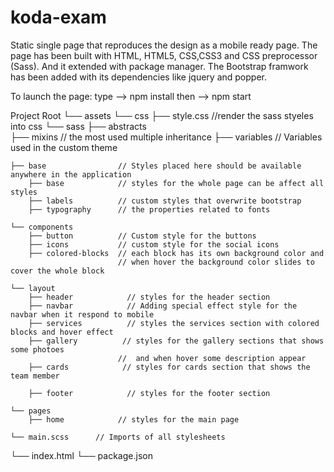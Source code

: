 # koda-exam
Static single page that reproduces the design as a mobile ready page. 
The page has been built with HTML, HTML5, CSS,CSS3 and CSS preprocessor (Sass).
And it extended with package manager.
The Bootstrap framwork has been added with its dependencies like jquery and popper.

To launch the page:
type --> npm install
then --> npm start
 

Project Root
└── assets
└── css
    ├── style.css           //render the sass styeles into css 
└── sass
    ├── abstracts                 
        ├── mixins           // the most used multiple inheritance
        ├── variables        // Variables used in the custom theme

    ├── base                // Styles placed here should be available anywhere in the application
        ├── base            // styles for the whole page can be affect all styles
        ├── labels          // custom styles that overwrite bootstrap
        ├── typography      // the properties related to fonts
     
    └── components
        ├── button          // Custom style for the buttons
        ├── icons           // custom style for the social icons
        ├── colored-blocks  // each block has its own background color and 
                            // when hover the background color slides to cover the whole block
    
    └── layout
        ├── header            // styles for the header section
        ├── navbar            // Adding special effect style for the navbar when it respond to mobile  
        ├── services          // styles the services section with colored blocks and hover effect
        ├── gallery          // styles for the gallery sections that shows some photoes 
                            //  and when hover some description appear
        ├── cards            // styles for cards section that shows the team member
        
        ├── footer            // styles for the footer section

    └── pages
        ├── home            // styles for the main page
        
    └── main.scss      // Imports of all stylesheets

└── index.html
└── package.json